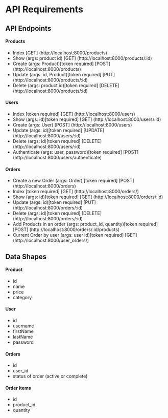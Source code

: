 # API Requirements

## API Endpoints
#### Products
- Index [GET] (http://localhost:8000/products)
- Show (args: product id) [GET] (http://localhost:8000/products/:id)
- Create (args: Product)[token required] [POST] (http://localhost:8000/products)
- Update (args: id, Product)[token required] [PUT] (http://localhost:8000/products/:id)
- Delete (args: product id)[token required] [DELETE] (http://localhost:8000/products/:id)

#### Users
- Index [token required] [GET] (http://localhost:8000/users)
- Show (args: id)[token required] [GET] (http://localhost:8000/users/:id)
- Create (args: User) [POST] (http://localhost:8000/users)
- Update (args: id)[token required] [UPDATE] (http://localhost:8000/users/:id)
- Delete (args: id)[token required] [DELETE] (http://localhost:8000/users/:id)
- Authenticate (args: user, password)[token required] [POST] (http://localhost:8000/users/authenticate)

#### Orders
- Create a new Order (args: Order) [token required] [POST] (http://localhost:8000/orders)
- Index [token required] [GET] (http://localhost:8000/orders/)
- Show (args: id)[token required] [GET] (http://localhost:8000/orders/:id)
- Update (args: id)[token required] [PUT] (http://localhost:8000/orders/:id)
- Delete (args: id)[token required] [DELETE] (http://localhost:8000/orders/:id)
- Add Products in an order (args: product_id, quantity)[token required] [POST] (http://localhost:8000/orders/:id/products)
- Current Order by user (args: user id)[token required] [GET] (http://localhost:8000/user_orders/) 

## Data Shapes
#### Product
- id
- name
- price
- category

#### User
- id
- username
- firstName
- lastName
- password

#### Orders
- id
- user_id
- status of order (active or complete)

#### Order Items
- id
- product_id
- quantity


